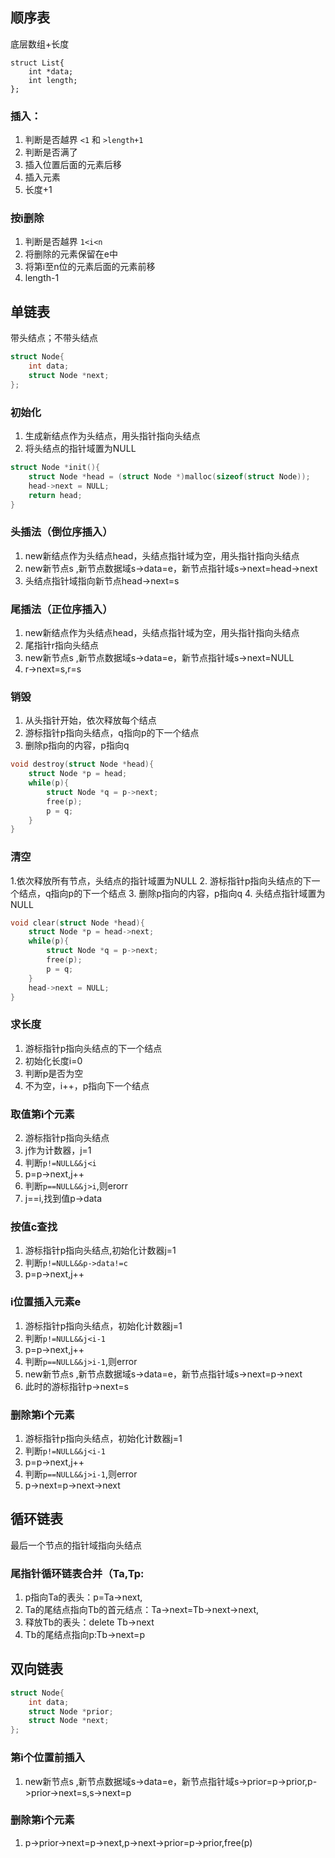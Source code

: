 ## 顺序表
底层数组+长度
```
struct List{
    int *data;
    int length;
};
```
### 插入：
1. 判断是否越界 `<1` 和 `>length+1`
2. 判断是否满了
3. 插入位置后面的元素后移
4. 插入元素
5. 长度+1

### 按i删除
1. 判断是否越界 `1<i<n`
2. 将删除的元素保留在e中
3. 将第i至n位的元素后面的元素前移
4. length-1


## 单链表
带头结点；不带头结点
```c
struct Node{
    int data;
    struct Node *next;
};
```

### 初始化
1. 生成新结点作为头结点，用头指针指向头结点
2. 将头结点的指针域置为NULL
```c
struct Node *init(){
    struct Node *head = (struct Node *)malloc(sizeof(struct Node));
    head->next = NULL;
    return head;
}
```

### 头插法（倒位序插入）
1. new新结点作为头结点head，头结点指针域为空，用头指针指向头结点
2. new新节点s ,新节点数据域s->data=e，新节点指针域s->next=head->next
3. 头结点指针域指向新节点head->next=s

### 尾插法（正位序插入）
1. new新结点作为头结点head，头结点指针域为空，用头指针指向头结点
2. 尾指针r指向头结点
3. new新节点s ,新节点数据域s->data=e，新节点指针域s->next=NULL
4. r->next=s,r=s

### 销毁
1. 从头指针开始，依次释放每个结点
2. 游标指针p指向头结点，q指向p的下一个结点
3. 删除p指向的内容，p指向q
```c
void destroy(struct Node *head){
    struct Node *p = head;
    while(p){
        struct Node *q = p->next;
        free(p);
        p = q;
    }
}
```

### 清空
1.依次释放所有节点，头结点的指针域置为NULL
2. 游标指针p指向头结点的下一个结点，q指向p的下一个结点
3. 删除p指向的内容，p指向q
4. 头结点指针域置为NULL
```c
void clear(struct Node *head){
    struct Node *p = head->next;
    while(p){
        struct Node *q = p->next;
        free(p);
        p = q;
    }
    head->next = NULL; 
}
```
### 求长度
1. 游标指针p指向头结点的下一个结点
2. 初始化长度i=0
3. 判断p是否为空
4. 不为空，i++，p指向下一个结点

### 取值第i个元素

2. 游标指针p指向头结点
3.  j作为计数器，j=1
4.  判断`p!=NULL&&j<i`
5.  p=p->next,j++
6.  判断`p==NULL&&j>i`,则erorr
7.  j==i,找到值p->data

### 按值c查找
1. 游标指针p指向头结点,初始化计数器j=1
2. 判断`p!=NULL&&p->data!=c`
3. p=p->next,j++
   
### i位置插入元素e
1. 游标指针p指向头结点，初始化计数器j=1
2. 判断`p!=NULL&&j<i-1`
3. p=p->next,j++
4. 判断`p==NULL&&j>i-1`,则error
5. new新节点s ,新节点数据域s->data=e，新节点指针域s->next=p->next
6. 此时的游标指针p->next=s
   
### 删除第i个元素
1. 游标指针p指向头结点，初始化计数器j=1
2. 判断`p!=NULL&&j<i-1`
3.  p=p->next,j++
4.  判断`p==NULL&&j>i-1`,则error
5.  p->next=p->next->next


## 循环链表
最后一个节点的指针域指向头结点
### 尾指针循环链表合并（Ta,Tp:
1. p指向Ta的表头：p=Ta->next,
2. Ta的尾结点指向Tb的首元结点：Ta->next=Tb->next->next,
3. 释放Tb的表头：delete Tb->next
4. Tb的尾结点指向p:Tb->next=p

## 双向链表

```c
struct Node{
    int data;
    struct Node *prior;
    struct Node *next;
};
```

### 第i个位置前插入
1. new新节点s ,新节点数据域s->data=e，新节点指针域s->prior=p->prior,p->prior->next=s,s->next=p  

### 删除第i个元素
1. p->prior->next=p->next,p->next->prior=p->prior,free(p)



